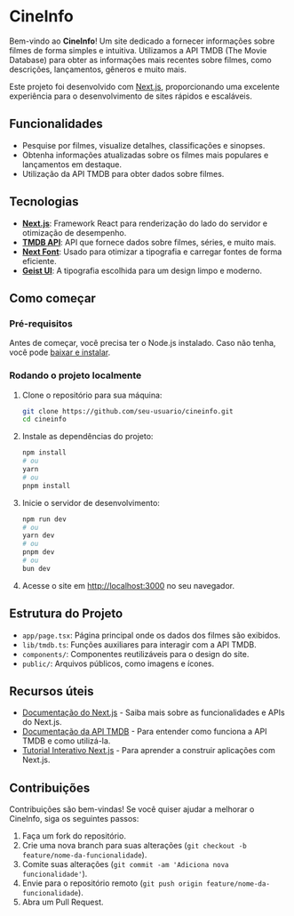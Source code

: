 # CineInfo

Bem-vindo ao **CineInfo**! Um site dedicado a fornecer informações sobre filmes de forma simples e intuitiva. Utilizamos a API TMDB (The Movie Database) para obter as informações mais recentes sobre filmes, como descrições, lançamentos, gêneros e muito mais.

Este projeto foi desenvolvido com [Next.js](https://nextjs.org), proporcionando uma excelente experiência para o desenvolvimento de sites rápidos e escaláveis.

## Funcionalidades

- Pesquise por filmes, visualize detalhes, classificações e sinopses.
- Obtenha informações atualizadas sobre os filmes mais populares e lançamentos em destaque.
- Utilização da API TMDB para obter dados sobre filmes.

## Tecnologias

- **[Next.js](https://nextjs.org)**: Framework React para renderização do lado do servidor e otimização de desempenho.
- **[TMDB API](https://www.themoviedb.org/documentation/api)**: API que fornece dados sobre filmes, séries, e muito mais.
- **[Next Font](https://nextjs.org/docs/app/building-your-application/optimizing/fonts)**: Usado para otimizar a tipografia e carregar fontes de forma eficiente.
- **[Geist UI](https://vercel.com/font)**: A tipografia escolhida para um design limpo e moderno.

## Como começar

### Pré-requisitos

Antes de começar, você precisa ter o Node.js instalado. Caso não tenha, você pode [baixar e instalar](https://nodejs.org).

### Rodando o projeto localmente

1. Clone o repositório para sua máquina:

    ```bash
    git clone https://github.com/seu-usuario/cineinfo.git
    cd cineinfo
    ```

2. Instale as dependências do projeto:

    ```bash
    npm install
    # ou
    yarn
    # ou
    pnpm install
    ```

3. Inicie o servidor de desenvolvimento:

    ```bash
    npm run dev
    # ou
    yarn dev
    # ou
    pnpm dev
    # ou
    bun dev
    ```

4. Acesse o site em [http://localhost:3000](http://localhost:3000) no seu navegador.

## Estrutura do Projeto

- `app/page.tsx`: Página principal onde os dados dos filmes são exibidos.
- `lib/tmdb.ts`: Funções auxiliares para interagir com a API TMDB.
- `components/`: Componentes reutilizáveis para o design do site.
- `public/`: Arquivos públicos, como imagens e ícones.

## Recursos úteis

- [Documentação do Next.js](https://nextjs.org/docs) - Saiba mais sobre as funcionalidades e APIs do Next.js.
- [Documentação da API TMDB](https://www.themoviedb.org/documentation/api) - Para entender como funciona a API TMDB e como utilizá-la.
- [Tutorial Interativo Next.js](https://nextjs.org/learn) - Para aprender a construir aplicações com Next.js.

## Contribuições

Contribuições são bem-vindas! Se você quiser ajudar a melhorar o CineInfo, siga os seguintes passos:

1. Faça um fork do repositório.
2. Crie uma nova branch para suas alterações (`git checkout -b feature/nome-da-funcionalidade`).
3. Comite suas alterações (`git commit -am 'Adiciona nova funcionalidade'`).
4. Envie para o repositório remoto (`git push origin feature/nome-da-funcionalidade`).
5. Abra um Pull Request.

